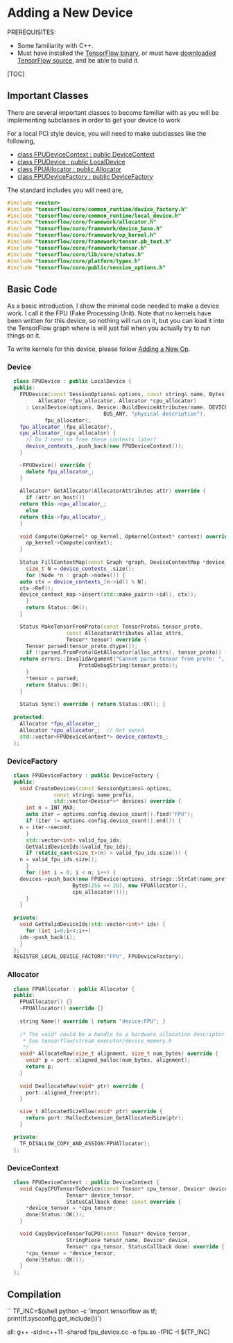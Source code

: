 # Adding a New Device

PREREQUISITES:

* Some familiarity with C++.
* Must have installed the
  [TensorFlow binary](../../get_started/os_setup.md#pip-installation), or must
  have
  [downloaded TensorFlow source](../../get_started/os_setup.md#installing-from-sources),
  and be able to build it.

[TOC]

## Important Classes

There are several important classes to become familiar with
as you will be implementing subclasses in order to get your device to work

For a local PCI style device, you will need to make subclasses like the following,

* [class FPUDeviceContext : public DeviceContext](https://github.com/tensorflow/tensorflow/blob/master/tensorflow/core/framework/device_base.h#L64)
* [class FPUDevice : public LocalDevice](https://github.com/tensorflow/tensorflow/blob/master/tensorflow/core/common_runtime/local_device.h#L31)
* [class FPUAllocator : public Allocator](https://github.com/tensorflow/tensorflow/blob/master/tensorflow/core/framework/allocator.h#L67)
* [class FPUDeviceFactory : public DeviceFactory](https://github.com/tensorflow/tensorflow/blob/master/tensorflow/core/common_runtime/device_factory.h#L30)


The standard includes you will need are,
```c++
#include <vector>
#include "tensorflow/core/common_runtime/device_factory.h"
#include "tensorflow/core/common_runtime/local_device.h"
#include "tensorflow/core/framework/allocator.h"
#include "tensorflow/core/framework/device_base.h"
#include "tensorflow/core/framework/op_kernel.h"
#include "tensorflow/core/framework/tensor.pb_text.h"
#include "tensorflow/core/framework/tensor.h"
#include "tensorflow/core/lib/core/status.h"
#include "tensorflow/core/platform/types.h"
#include "tensorflow/core/public/session_options.h"
```

## Basic Code

As a basic introduction, I show the minimal code needed to make
a device work. I call it the FPU (Fake Processing Unit). Note that
no kernels have been written for this device, so nothing will run on it,
but you can load it into the TensorFlow graph where is will just fail
when you actually try to run things on it.

To write kernels for this device, please follow [Adding a New Op](../adding_an_op/index.md).

### Device

```c++
  class FPUDevice : public LocalDevice {
  public:
    FPUDevice(const SessionOptions& options, const string& name, Bytes memory, 
	      Allocator *fpu_allocator, Allocator *cpu_allocator)
      : LocalDevice(options, Device::BuildDeviceAttributes(name, DEVICE_FPU, memory,
							   BUS_ANY, "physical description"),
		    fpu_allocator),
	fpu_allocator_(fpu_allocator),
	cpu_allocator_(cpu_allocator) {
      // Do I need to free these contexts later?
      device_contexts_.push_back(new FPUDeviceContext());
    }

    ~FPUDevice() override {
      delete fpu_allocator_;
    }
      
    Allocator* GetAllocator(AllocatorAttributes attr) override {
      if (attr.on_host())
	return this->cpu_allocator_;
      else
	return this->fpu_allocator_;
    }
    
    void Compute(OpKernel* op_kernel, OpKernelContext* context) override {
      op_kernel->Compute(context);
    }
    
    Status FillContextMap(const Graph *graph, DeviceContextMap *device_context_map) override {
      size_t N = device_contexts_.size();
      for (Node *n : graph->nodes()) {
	auto ctx = device_contexts_[n->id() % N];
	ctx->Ref();
	device_context_map->insert(std::make_pair(n->id(), ctx));
      }
      return Status::OK();
    }

    Status MakeTensorFromProto(const TensorProto& tensor_proto,
			       const AllocatorAttributes alloc_attrs,
			       Tensor* tensor) override {
      Tensor parsed(tensor_proto.dtype());
      if (!parsed.FromProto(GetAllocator(alloc_attrs), tensor_proto)) {
	return errors::InvalidArgument("Cannot parse tensor from proto: ",
				       ProtoDebugString(tensor_proto));
      }
      *tensor = parsed;
      return Status::OK();
    }
    
    Status Sync() override { return Status::OK(); }
    
  protected:
    Allocator *fpu_allocator_;
    Allocator *cpu_allocator_;  // Not owned
    std::vector<FPUDeviceContext*> device_contexts_;
  };
```

### DeviceFactory

```c++
  class FPUDeviceFactory : public DeviceFactory {
  public:
    void CreateDevices(const SessionOptions& options,
		       const string& name_prefix,
		       std::vector<Device*>* devices) override {
      int n = INT_MAX;
      auto iter = options.config.device_count().find("FPU");
      if (iter != options.config.device_count().end()) {
	n = iter->second;
      }
      std::vector<int> valid_fpu_ids;
      GetValidDeviceIds(&valid_fpu_ids);
      if (static_cast<size_t>(n) > valid_fpu_ids.size()) {
	n = valid_fpu_ids.size();
      }
      for (int i = 0; i < n; i++) {
	devices->push_back(new FPUDevice(options, strings::StrCat(name_prefix, "/device:FPU:", i), 
					 Bytes(256 << 20), new FPUAllocator(), 
					 cpu_allocator()));
      }
    }
    
  private:
    void GetValidDeviceIds(std::vector<int>* ids) {
      for (int i=0;i<4;i++)
	ids->push_back(i);
    }
  };
  REGISTER_LOCAL_DEVICE_FACTORY("FPU", FPUDeviceFactory);
```

### Allocator

```c++
  class FPUAllocator : public Allocator {
  public:
    FPUAllocator() {}
    ~FPUAllocator() override {}
    
    string Name() override { return "device:FPU"; }
    
    /* The void* could be a handle to a hardware allocation descriptor
     * See tensorflow/stream_executor/device_memory.h
     */
    void* AllocateRaw(size_t alignment, size_t num_bytes) override {
      void* p = port::aligned_malloc(num_bytes, alignment);
      return p;
    }
    
    void DeallocateRaw(void* ptr) override {
      port::aligned_free(ptr);
    }

    size_t AllocatedSizeSlow(void* ptr) override {
      return port::MallocExtension_GetAllocatedSize(ptr);
    }

  private:
    TF_DISALLOW_COPY_AND_ASSIGN(FPUAllocator);
  };
```

### DeviceContext

```c++
  class FPUDeviceContext : public DeviceContext {
    void CopyCPUTensorToDevice(const Tensor* cpu_tensor, Device* device,
			       Tensor* device_tensor,
			       StatusCallback done) const override {  
      *device_tensor = *cpu_tensor;
      done(Status::OK());
    }

    void CopyDeviceTensorToCPU(const Tensor* device_tensor,
			       StringPiece tensor_name, Device* device,
			       Tensor* cpu_tensor, StatusCallback done) override {
      *cpu_tensor = *device_tensor;
      done(Status::OK());
    }
  };
```

## Compilation

``
TF_INC=$(shell python -c 'import tensorflow as tf; print(tf.sysconfig.get_include())')

all:
	g++ -std=c++11 -shared fpu_device.cc -o fpu.so -fPIC -I $(TF_INC)
```